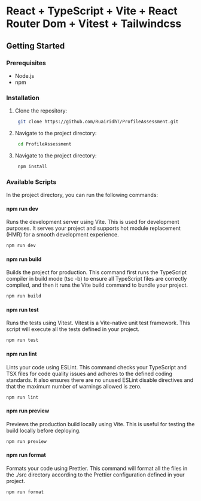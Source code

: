 # React + TypeScript + Vite + React Router Dom + Vitest + Tailwindcss

## Getting Started

### Prerequisites

- Node.js
- npm

### Installation

1. Clone the repository:
   ```bash
    git clone https://github.com/RuairidhT/ProfileAssessment.git
   ```
2. Navigate to the project directory:

   ```bash
    cd ProfileAssessment
   ```

3. Navigate to the project directory:
   ```bash
    npm install
   ```

### Available Scripts

In the project directory, you can run the following commands:

#### npm run dev

Runs the development server using Vite. This is used for development purposes. It serves your project and supports hot module replacement (HMR) for a smooth development experience.

```bash
npm run dev
```

#### npm run build

Builds the project for production. This command first runs the TypeScript compiler in build mode (tsc -b) to ensure all TypeScript files are correctly compiled, and then it runs the Vite build command to bundle your project.

```bash
npm run build
```

#### npm run test

Runs the tests using Vitest. Vitest is a Vite-native unit test framework. This script will execute all the tests defined in your project.

```bash
npm run test
```

#### npm run lint

Lints your code using ESLint. This command checks your TypeScript and TSX files for code quality issues and adheres to the defined coding standards. It also ensures there are no unused ESLint disable directives and that the maximum number of warnings allowed is zero.

```bash
npm run lint
```

#### npm run preview

Previews the production build locally using Vite. This is useful for testing the build locally before deploying.

```bash
npm run preview
```

#### npm run format

Formats your code using Prettier. This command will format all the files in the ./src directory according to the Prettier configuration defined in your project.

```bash
npm run format
```
